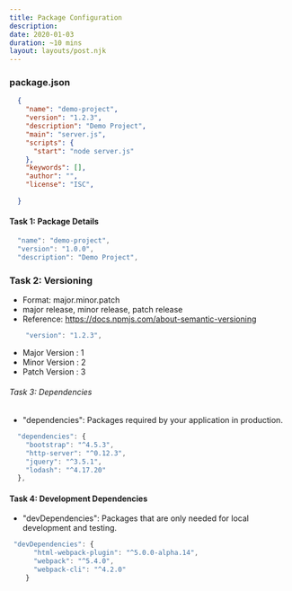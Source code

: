 ```yaml
---
title: Package Configuration
description: 
date: 2020-01-03
duration: ~10 mins
layout: layouts/post.njk
---
```



### package.json
  
```json
  {
    "name": "demo-project",
    "version": "1.2.3",
    "description": "Demo Project",
    "main": "server.js",
    "scripts": {
      "start": "node server.js"
    },
    "keywords": [],
    "author": "",
    "license": "ISC",
  
  }

```

#### Task 1: Package Details

```js
  "name": "demo-project",
  "version": "1.0.0",
  "description": "Demo Project",
```

### Task 2: Versioning

- Format: major.minor.patch
- major release, minor release, patch release
- Reference: https://docs.npmjs.com/about-semantic-versioning
  
```js
    "version": "1.2.3",
```

* Major Version : 1
* Minor Version : 2
* Patch Version : 3

###### Task 3: Dependencies

- "dependencies": Packages required by your application in production.

```js
  "dependencies": {
    "bootstrap": "^4.5.3",
    "http-server": "^0.12.3",
    "jquery": "^3.5.1",
    "lodash": "^4.17.20"
  },
```

#### Task 4: Development Dependencies
- "devDependencies": Packages that are only needed for local development and testing.


```js
 "devDependencies": {
      "html-webpack-plugin": "^5.0.0-alpha.14",
      "webpack": "^5.4.0",
      "webpack-cli": "^4.2.0"
    }
```